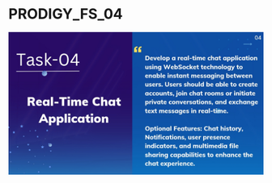 # PRODIGY_FS_04

![image alt](https://github.com/r006aj/PRODIGY_FS_04/blob/main/TASK-04.jpg?raw=true)
